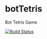 # botTetris
Bot Tetris Game

[![Build Status](https://travis-ci.com/lunatikub/botTetris.svg?branch=main)](https://travis-ci.com/lunatikub/botTetris)
